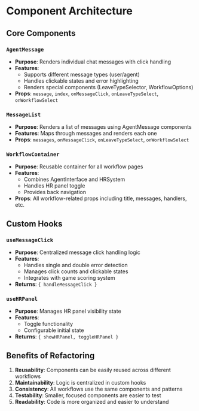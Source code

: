 # Component Architecture

## Core Components

### `AgentMessage`
- **Purpose**: Renders individual chat messages with click handling
- **Features**: 
  - Supports different message types (user/agent)
  - Handles clickable states and error highlighting
  - Renders special components (LeaveTypeSelector, WorkflowOptions)
- **Props**: `message`, `index`, `onMessageClick`, `onLeaveTypeSelect`, `onWorkflowSelect`

### `MessageList`
- **Purpose**: Renders a list of messages using AgentMessage components
- **Features**: Maps through messages and renders each one
- **Props**: `messages`, `onMessageClick`, `onLeaveTypeSelect`, `onWorkflowSelect`

### `WorkflowContainer`
- **Purpose**: Reusable container for all workflow pages
- **Features**: 
  - Combines AgentInterface and HRSystem
  - Handles HR panel toggle
  - Provides back navigation
- **Props**: All workflow-related props including title, messages, handlers, etc.

## Custom Hooks

### `useMessageClick`
- **Purpose**: Centralized message click handling logic
- **Features**: 
  - Handles single and double error detection
  - Manages click counts and clickable states
  - Integrates with game scoring system
- **Returns**: `{ handleMessageClick }`

### `useHRPanel`
- **Purpose**: Manages HR panel visibility state
- **Features**: 
  - Toggle functionality
  - Configurable initial state
- **Returns**: `{ showHRPanel, toggleHRPanel }`

## Benefits of Refactoring

1. **Reusability**: Components can be easily reused across different workflows
2. **Maintainability**: Logic is centralized in custom hooks
3. **Consistency**: All workflows use the same components and patterns
4. **Testability**: Smaller, focused components are easier to test
5. **Readability**: Code is more organized and easier to understand
